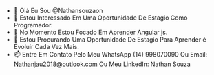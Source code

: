 - 👋 Olá Eu Sou @Nathansouzaon
- 👀 Estou Interessado Em Uma Oportunidade De Estagio Como Programador.
- 🌱 No Momento Estou Focado Em Aprender Angular js.
- 💞️ Estou Procurando Uma Oportunidade De Estagio Para Aprender é Evoluir Cada Vez Mais.
- 📫 Entre Em Contato Pelo Meu WhatsApp (14) 998070090 Ou Email: Nathanjau2018@outlook.com Ou Meu LinkedIn: Nathan Souza 

<!---
Nathansouzaon/Nathansouzaon is a ✨ special ✨ repository because its `README.md` (this file) appears on your GitHub profile.
You can click the Preview link to take a look at your changes.
--->
